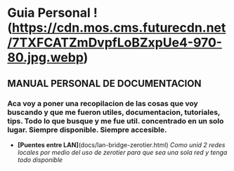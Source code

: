 # Guia Personal !(https://cdn.mos.cms.futurecdn.net/7TXFCATZmDvpfLoBZxpUe4-970-80.jpg.webp)

## MANUAL PERSONAL DE DOCUMENTACION

### Aca voy a poner una recopilacion de las cosas que voy buscando y que me fueron utiles, documentacion, tutoriales, tips. Todo lo que busque y me fue util. concentrado en un solo lugar. Siempre disponible. Siempre accesible.

* **[Puentes entre LAN]**(docs/lan-bridge-zerotier.html)
            *Como unid 2 redes locales por medio del uso de zerotier para que sea una sola red y tenga todo disponible*


